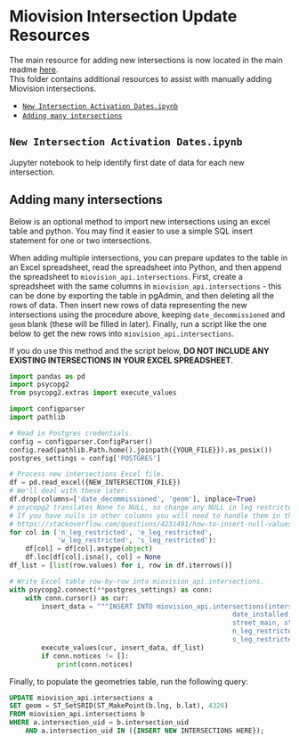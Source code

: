 # Miovision Intersection Update Resources

The main resource for adding new intersections is now located in the main readme [here](../README.md#1-update-miovision_apiintersections).  
This folder contains additional resources to assist with manually adding Miovision intersections. 

- [`New Intersection Activation Dates.ipynb`](#new-intersection-activation-datesipynb)
- [`Adding many intersections`](#adding-many-intersections)

## `New Intersection Activation Dates.ipynb`
Jupyter notebook to help identify first date of data for each new intersection.

## Adding many intersections  
Below is an optional method to import new intersections using an excel table and python. You may find it easier to use a simple SQL insert statement for one or two intersections. 

When adding multiple intersections, you can prepare updates to the table in an Excel
spreadsheet, read the spreadsheet into Python, and then append the spreadsheet
to `miovision_api.intersections`. First, create a spreadsheet with the same
columns in `miovision_api.intersections` - this can be done by exporting the
table in pgAdmin, and then deleting all the rows of data. Then insert new rows
of data representing the new intersections using the procedure above, keeping
`date_decommissioned` and `geom` blank (these will be filled in later). Finally,
run a script like the one below to get the new rows into `miovision_api.intersections`.

If you do use this method and the script below, **DO NOT INCLUDE ANY EXISTING
INTERSECTIONS IN YOUR EXCEL SPREADSHEET**.

```python
import pandas as pd
import psycopg2
from psycopg2.extras import execute_values

import configparser
import pathlib

# Read in Postgres credentials.
config = configparser.ConfigParser()
config.read(pathlib.Path.home().joinpath({YOUR_FILE}}).as_posix())
postgres_settings = config['POSTGRES']

# Process new intersections Excel file.
df = pd.read_excel({NEW_INTERSECTION_FILE})
# We'll deal with these later.
df.drop(columns=['date_decommissioned', 'geom'], inplace=True)
# psycopg2 translates None to NULL, so change any NULL in leg restricted column to None.
# If you have nulls in other columns you will need to handle them in the same way.
# https://stackoverflow.com/questions/4231491/how-to-insert-null-values-into-postgresql-database-using-python
for col in ('n_leg_restricted', 'e_leg_restricted',
            'w_leg_restricted', 's_leg_restricted'):
    df[col] = df[col].astype(object)
    df.loc[df[col].isna(), col] = None
df_list = [list(row.values) for i, row in df.iterrows()]

# Write Excel table row-by-row into miovision_api.intersections.
with psycopg2.connect(**postgres_settings) as conn:
    with conn.cursor() as cur:
        insert_data = """INSERT INTO miovision_api.intersections(intersection_uid, id, intersection_name,
                                                        date_installed, lat, lng,
                                                        street_main, street_cross, int_id, px,
                                                        n_leg_restricted, e_leg_restricted,
                                                        s_leg_restricted, w_leg_restricted) VALUES %s"""
        execute_values(cur, insert_data, df_list)
        if conn.notices != []:
            print(conn.notices)
```

Finally, to populate the geometries table, run the following query:

```sql
UPDATE miovision_api.intersections a
SET geom = ST_SetSRID(ST_MakePoint(b.lng, b.lat), 4326)
FROM miovision_api.intersections b
WHERE a.intersection_uid = b.intersection_uid
    AND a.intersection_uid IN ({INSERT NEW INTERSECTIONS HERE});
```
